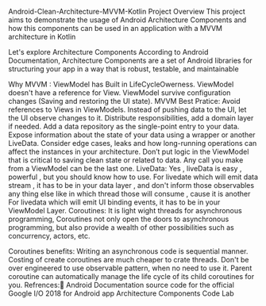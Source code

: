 Android-Clean-Architecture-MVVM-Kotlin
Project Overview
This project aims to demonstrate the usage of Android Architecture Components and how this components can be used in an application with a MVVM architecture in Kotlin

Let's explore Architecture Components
According to Android Documentation, Architecture Components are a set of Android libraries for structuring your app in a way that is robust, testable, and maintainable

Why MVVM :
ViewModel has Built in LifeCycleOwerness.
ViewModel doesn't have a reference for View.
ViewModel survive configuration changes (Saving and restoring the UI state).
MVVM Best Pratice:
Avoid references to Views in ViewModels.
Instead of pushing data to the UI, let the UI observe changes to it.
Distribute responsibilities, add a domain layer if needed.
Add a data repository as the single-point entry to your data.
Expose information about the state of your data using a wrapper or another LiveData.
Consider edge cases, leaks and how long-running operations can affect the instances in your architecture.
Don’t put logic in the ViewModel that is critical to saving clean state or related to data. Any call you make from a ViewModel can be the last one.
LiveData:
Yes , liveData is easy , powerful , but you should know how to use.
For livedate which will emit data stream , it has to be in your data layer , and don't inform those observables any thing else like in which thread those will consume , cause it is another
For livedata which will emit UI binding events, it has to be in your ViewModel Layer.
Coroutines:
It is light wight threads for asynchronous programming, Coroutines not only open the doors to asynchronous programming, but also provide a wealth of other possibilities such as concurrency, actors, etc.

Coroutines benefits:
Writing an asynchronous code is sequential manner.
Costing of create coroutines are much cheaper to crate threads.
Don't be over engineered to use observable pattern, when no need to use it.
Parent coroutine can automatically manage the life cycle of its child coroutines for you.
Refrences:
ِAndroid Documentation
source code for the official Google I/O 2018 for Android app
Architecture Components Code Lab
